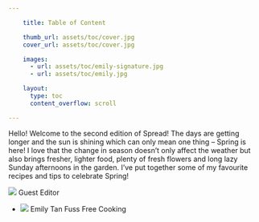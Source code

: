 ```yaml
---

    title: Table of Content

    thumb_url: assets/toc/cover.jpg
    cover_url: assets/toc/cover.jpg

    images:
      - url: assets/toc/emily-signature.jpg
      - url: assets/toc/emily.jpg

    layout:
      type: toc
      content_overflow: scroll

---
```


Hello! Welcome to the second edition of Spread! The days are getting longer and the sun is shining which can only mean one thing – Spring is here! I love that the change in season doesn’t only affect the weather but also brings fresher, lighter food, plenty of fresh flowers and long lazy Sunday afternoons in the garden. I’ve put together some of my favourite recipes and tips to celebrate Spring!

<img class="author" src="assets/toc/emily-signature.jpg" data-media-id="images:1" data-original>
Guest Editor

<ul class="contributors">
  <li>
    <img class="avatar" src="assets/toc/emily.jpg" data-media-id="images:2" data-original>
    <span>Emily Tan</span>
    <span class="description">Fuss Free Cooking</span>
  </li>
</ul>
